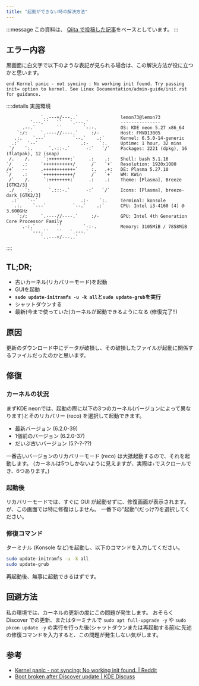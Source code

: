 ```yaml
---
title: "起動ができない時の解決方法"
---
```

:::message
この資料は、 [Qiita で投稿した記事](https://qiita.com/Lemon73/private/d2b5a4f4d037f8c03456)をベースとしています。
:::

## エラー内容
黒画面に白文字で以下のような表記が見られる場合は、この解決方法が役に立つかと思います。
```grub
end Kernel panic - not syncing : No working init found. Try passing init= option to kernel. See Linux Documentation/admin-guide/init.rst for guidance.
```

::::details 実施環境
```brank:neofetch
             `..---+/---..`                lemon73@lemon73 
         `---.``   ``   `.---.`            --------------- 
      .--.`        ``        `-:-.         OS: KDE neon 5.27 x86_64 
    `:/:     `.----//----.`     :/-        Host: FMVD13005 
   .:.    `---`          `--.`    .:`      Kernel: 6.5.0-14-generic 
  .:`   `--`                .:-    `:.     Uptime: 1 hour, 32 mins 
 `/    `:.      `.-::-.`      -:`   `/`    Packages: 2221 (dpkg), 16 (flatpak), 12 (snap) 
 /.    /.     `:++++++++:`     .:    .:    Shell: bash 5.1.16 
`/    .:     `+++++++++++/      /`   `+`   Resolution: 1920x1080 
/+`   --     .++++++++++++`     :.   .+:   DE: Plasma 5.27.10 
`/    .:     `+++++++++++/      /`   `+`   WM: KWin 
 /`    /.     `:++++++++:`     .:    .:    Theme: [Plasma], Breeze [GTK2/3] 
 ./    `:.      `.:::-.`      -:`   `/`    Icons: [Plasma], breeze-dark [GTK2/3] 
  .:`   `--`                .:-    `:.     Terminal: konsole 
   .:.    `---`          `--.`    .:`      CPU: Intel i3-4160 (4) @ 3.600GHz 
    `:/:     `.----//----.`     :/-        GPU: Intel 4th Generation Core Processor Family 
      .-:.`        ``        `-:-.         Memory: 3105MiB / 7858MiB 
         `---.``   ``   `.---.`
             `..---+/---..`                                        
```
::::

## TL;DR;
- 古いカーネル(リカバリーモード)を起動
- GUIを起動
- **`sudo update-initramfs -u -k all`と`sudo update-grub`を実行**
- シャットダウンする
- 最新(今まで使っていた)カーネルが起動できるようになる (修復完了!!)

## 原因
更新のダウンロード中にデータが破損し、その破損したファイルが起動に関係するファイルだったのかと思います。

## 修復
### カーネルの状況
まずKDE neonでは、起動の際に以下の3つのカーネル(バージョンによって異なります)とそのリカバリー (reco) を選択して起動できます。
- 最新バージョン (6.2.0-39)
- 1個前のバージョン (6.2.0-37)
- だいぶ古いバージョン (5.?-?-??)

一番古いバージョンのリカバリーモード (reco) は大抵起動するので、それを起動します。
(カーネルは5つしかないように見えますが、実際は`↓`でスクロールでき、6つあります。)

### 起動後
リカバリーモードでは、すぐに GUI が起動せずに、修復画面が表示されます。
が、この画面では特に修復はしません。
一番下の"起動"(だっけ?)を選択してください。

### 修復コマンド
ターミナル (Konsole など)を起動し、以下のコマンドを入力してください。
```bash
sudo update-initramfs -u -k all
sudo update-grub
```

再起動後、無事に起動できるはずです。

## 回避方法
私の環境では、カーネルの更新の度にこの問題が発生します。
おそらく Discover での更新、またはターミナルで `sudo apt full-upgrade -y` や `sudo pkcon update -y` の実行を行った後(シャットダウンまたは再起動する前)に先述の修復コマンドを入力すると、この問題が発生しない気がします。

## 参考
- [Kernel panic - not syncing: No working init found. | Reddit](https://www.reddit.com/r/linuxquestions/comments/11j8io9/kernel_panic_not_syncing_no_working_init_found/)
- [Boot broken after Discover update | KDE Discuss](https://discuss.kde.org/t/boot-broken-after-discover-update/9510)
